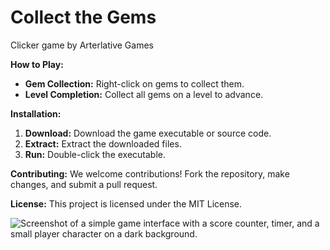 # Collect the Gems

Clicker game by Arterlative Games 

**How to Play:**

* **Gem Collection:** Right-click on gems to collect them.
* **Level Completion:** Collect all gems on a level to advance.

**Installation:**
1. **Download:** Download the game executable or source code.
2. **Extract:** Extract the downloaded files.
3. **Run:** Double-click the executable.

**Contributing:**
We welcome contributions! Fork the repository, make changes, and submit a pull request.

**License:**
This project is licensed under the MIT License.

![Screenshot of a simple game interface with a score counter, timer, and a small player character on a dark background.](https://github.com/user-attachments/assets/001f97a9-a472-4a8a-a904-001621433c8e)
